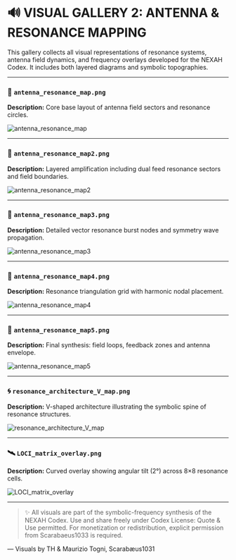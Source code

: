 # 🔊 VISUAL GALLERY 2: ANTENNA & RESONANCE MAPPING

This gallery collects all visual representations of resonance systems, antenna field dynamics, and frequency overlays developed for the NEXAH Codex. It includes both layered diagrams and symbolic topographies.

---

### 📡 `antenna_resonance_map.png`

**Description:** Core base layout of antenna field sectors and resonance circles.

![antenna\_resonance\_map](./visuals/antenna_resonance_map.png)

---

### 📡 `antenna_resonance_map2.png`

**Description:** Layered amplification including dual feed resonance sectors and field boundaries.

![antenna\_resonance\_map2](./visuals/antenna_resonance_map2.png)

---

### 📡 `antenna_resonance_map3.png`

**Description:** Detailed vector resonance burst nodes and symmetry wave propagation.

![antenna\_resonance\_map3](./visuals/antenna_resonance_map3.png)

---

### 📡 `antenna_resonance_map4.png`

**Description:** Resonance triangulation grid with harmonic nodal placement.

![antenna\_resonance\_map4](./visuals/antenna_resonance_map4.png)

---

### 📡 `antenna_resonance_map5.png`

**Description:** Final synthesis: field loops, feedback zones and antenna envelope.

![antenna\_resonance\_map5](./visuals/antenna_resonance_map5.png)

---

### 🌀 `resonance_architecture_V_map.png`

**Description:** V-shaped architecture illustrating the symbolic spine of resonance structures.

![resonance\_architecture\_V\_map](./visuals/resonance_architecture_V_map.png)

---

### 🛰️ `LOCI_matrix_overlay.png`

**Description:** Curved overlay showing angular tilt (2°) across 8×8 resonance cells.

![LOCI\_matrix\_overlay](./visuals/LOCI_matrix_overlay.png)

---

> ✨ All visuals are part of the symbolic-frequency synthesis of the NEXAH Codex. Use and share freely under Codex License: Quote & Use permitted. For monetization or redistribution, explicit permission from Scarabaeus1033 is required.

— Visuals by TH & Maurizio Togni, Scarabæus1031
